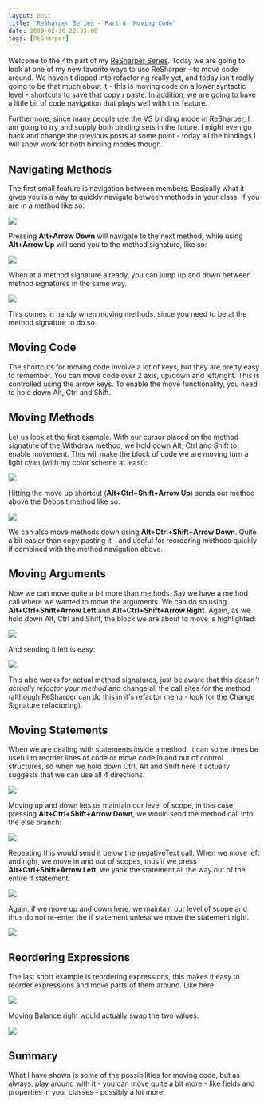 ```yaml
---
layout: post
title: "ReSharper Series - Part 4: Moving Code"
date: 2009-02-10 22:33:08
tags: [ReSharper]
---
```


Welcome to the 4th part of my [ReSharper Series](/2009/01/10/resharper-series/). Today we are going to look at one of my new favorite ways to use ReSharper - to move code around. We haven't dipped into refactoring really yet, and today isn't really going to be that much about it - this is moving code on a lower syntactic level - shortcuts to save that copy / paste. In addition, we are going to have a little bit of code navigation that plays well with this feature.
 
Furthermore, since many people use the VS binding mode in ReSharper, I am going to try and supply both binding sets in the future. I might even go back and change the previous posts at some point - today all the bindings I will show work for both binding modes though.
 
## Navigating Methods
 
The first small feature is navigation between members. Basically what it gives you is a way to quickly navigate between methods in your class. If you are in a method like so:
 
<img src="/WindowsLiveWriter/ReSharperSeriesPart4MovingCode_12A24/image_thumb.png" /> 
 
Pressing **Alt+Arrow Down** will navigate to the next method, while using **Alt+Arrow Up** will send you to the method signature, like so:
 
<img src="/WindowsLiveWriter/ReSharperSeriesPart4MovingCode_12A24/image_thumb_1.png" />
 
When at a method signature already, you can jump up and down between method signatures in the same way.
 
<img src="/WindowsLiveWriter/ReSharperSeriesPart4MovingCode_12A24/image_thumb_4.png" /> 
 
This comes in handy when moving methods, since you need to be at the method signature to do so.
 
## Moving Code
 
The shortcuts for moving code involve a lot of keys, but they are pretty easy to remember. You can move code over 2 axis, up/down and left/right. This is controlled using the arrow keys. To enable the move functionality, you need to hold down Alt, Ctrl and Shift.
 
## Moving Methods
 
Let us look at the first example. With our cursor placed on the method signature of the Withdraw method, we hold down Alt, Ctrl and Shift to enable movement. This will make the block of code we are moving turn a light cyan (with my color scheme at least):
 
<img src="/WindowsLiveWriter/ReSharperSeriesPart4MovingCode_12A24/image_thumb_5.png" />
 
Hitting the move up shortcut (**Alt+Ctrl+Shift+Arrow Up**) sends our method above the Deposit method like so:
 
<img src="/WindowsLiveWriter/ReSharperSeriesPart4MovingCode_12A24/image_thumb_6.png" />
 
We can also move methods down using **Alt+Ctrl+Shift+Arrow Down**. Quite a bit easier than copy pasting it - and useful for reordering methods quickly if combined with the method navigation above.
 
## Moving Arguments
 
Now we can move quite a bit more than methods. Say we have a method call where we wanted to move the arguments. We can do so using **Alt+Ctrl+Shift+Arrow Left** and **Alt+Ctrl+Shift+Arrow Right**. Again, as we hold down Alt, Ctrl and Shift, the block we are about to move is highlighted:
 
<img src="/WindowsLiveWriter/ReSharperSeriesPart4MovingCode_12A24/image_thumb_7.png" /> 
 
And sending it left is easy:
 
<img src="/WindowsLiveWriter/ReSharperSeriesPart4MovingCode_12A24/image_thumb_8.png" /> 
 
This also works for actual method signatures, just be aware that this *doesn't actually refactor your method* and change all the call sites for the method (although ReSharper can do this in it's refactor menu - look for the Change Signature refactoring).
 
## Moving Statements
 
When we are dealing with statements inside a method, it can some times be useful to reorder lines of code or move code in and out of control structures, so when we hold down Ctrl, Alt and Shift here it actually suggests that we can use all 4 directions.
 
<img src="/WindowsLiveWriter/ReSharperSeriesPart4MovingCode_12A24/image_thumb_9.png" /> 
 
Moving up and down lets us maintain our level of scope, in this case, pressing **Alt+Ctrl+Shift+Arrow Down**, we would send the method call into the else branch:
 
<img src="/WindowsLiveWriter/ReSharperSeriesPart4MovingCode_12A24/image_thumb_10.png" /> 
 
Repeating this would send it below the negativeText call. When we move left and right, we move in and out of scopes, thus if we press **Alt+Ctrl+Shift+Arrow Left**, we yank the statement all the way out of the entire if statement:
 
<img src="/WindowsLiveWriter/ReSharperSeriesPart4MovingCode_12A24/image_thumb_11.png" /> 
 
Again, if we move up and down here, we maintain our level of scope and thus do not re-enter the if statement unless we move the statement right.
 
<img src="/WindowsLiveWriter/ReSharperSeriesPart4MovingCode_12A24/image_thumb_12.png" /> 
 
## Reordering Expressions
 
The last short example is reordering expressions, this makes it easy to reorder expressions and move parts of them around. Like here:
 
<img src="/WindowsLiveWriter/ReSharperSeriesPart4MovingCode_12A24/image_thumb_14.png" /> 
 
Moving Balance right would actually swap the two values.
 
<img src="/WindowsLiveWriter/ReSharperSeriesPart4MovingCode_12A24/image_thumb_15.png" /> 
 
## Summary
 
What I have shown is some of the possibilities for moving code, but as always, play around with it - you can move quite a bit more - like fields and properties in your classes - possibly a lot more.
